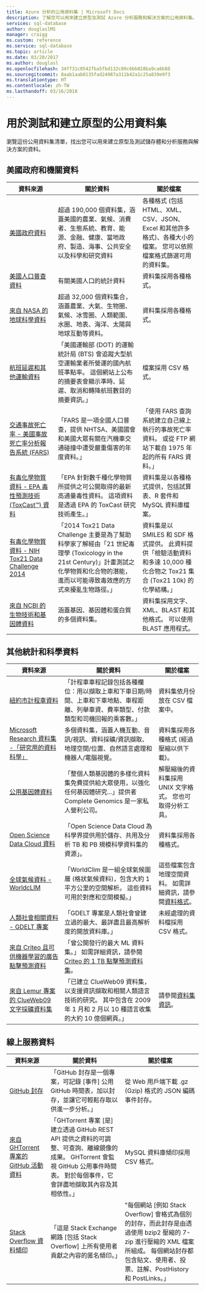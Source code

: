 ```yaml
---
title: Azure 分析的公用資料集 | Microsoft Docs
description: 了解您可以用來建立原型及測試 Azure 分析服務和解決方案的公用資料集。
services: sql-database
author: douglaslMS
manager: craigg
ms.custom: reference
ms.service: sql-database
ms.topic: article
ms.date: 03/20/2017
ms.author: douglasl
ms.openlocfilehash: 34ff31c0542fba5fbd132c89c6bb028ba9ca6b88
ms.sourcegitcommit: 8aab1aab0135fad24987a311b42a1c25a839e9f3
ms.translationtype: HT
ms.contentlocale: zh-TW
ms.lasthandoff: 03/16/2018
---
```

# <a name="public-data-sets-for-testing-and-prototyping"></a>用於測試和建立原型的公用資料集

瀏覽這份公用資料集清單，找出您可以用來建立原型及測試儲存體和分析服務與解決方案的資料。

## <a name="us-government-and-agency-data"></a>美國政府和機關資料

| 資料來源 | 關於資料 | 關於檔案 |
|---|---|---|
| [美國政府資料](https://www.census.gov/data.html) | 超過 190,000 個資料集，涵蓋美國的農業、氣候、消費者、生態系統、教育、能源、金融、健康、當地政府、製造、海事、公共安全以及科學和研究資料 | 各種格式 (包括 HTML、XML、CSV、JSON、Excel 和其他許多格式)、各種大小的檔案。 您可以依照檔案格式篩選可用的資料集。 |
| [美國人口普查資料](https://www.census.gov/data.html) | 有關美國人口的統計資料 | 資料集採用各種格式。 |
| [來自 NASA 的地球科學資料](https://earthdata.nasa.gov/) | 超過 32,000 個資料集合，涵蓋農業、大氣、生物圈、氣候、冰雪圈、人類範圍、水圈、地表、海洋、太陽與地球互動等資料。 | 資料集採用各種格式。 |
| [航班延遲和其他運輸資料](https://www.transtats.bts.gov/OT_Delay/OT_DelayCause1.asp) | 「美國運輸部 (DOT) 的運輸統計局 (BTS) 會追蹤大型航空運輸業者所營運的國內航班準點率。 這個網站上公布的摘要表會顯示準時、延遲、取消和轉降航班數目的摘要資訊。」 | 檔案採用 CSV 格式。 |
| [交通事故死亡率 - 美國事故死亡率分析報告系統 (FARS)](http://www.nhtsa.gov/FARS) | 「FARS 是一項全國人口普查，提供 NHTSA、美國國會和美國大眾有關在汽機車交通碰撞中遭受嚴重傷害的年度資料。」 | 「使用 FARS 查詢系統建立自己線上執行的事故死亡率資料。 或從 FTP 網站下載自 1975 年起的所有 FARS 資料。」 |
| [有毒化學物質資料 - EPA 毒性預測技術 (ToxCast™) 資料](https://www.epa.gov/chemical-research/toxicity-forecaster-toxcasttm-data) | 「EPA 針對數千種化學物質所提供之可公開取得的最新高通量毒性資料。 這項資料是透過 EPA 的 ToxCast 研究技術產生。」 | 資料集是以各種格式提供，包括試算表、R 套件和 MySQL 資料庫檔案。 |
| [有毒化學物質資料 - NIH Tox21 Data Challenge 2014](https://tripod.nih.gov/tox21/challenge/) | 「2014 Tox21 Data Challenge 主要是為了幫助科學家了解經由「21 世紀毒理學 (Toxicology in the 21st Century)」計畫測試之化學物質和化合物的潛能，進而以可能導致毒效應的方式來擾亂生物路徑。」 | 資料集是以 SMILES 和 SDF 格式提供。 此資料提供「檢驗活動資料和多達 10,000 種化合物之 Tox21 集合 (Tox21 10k) 的化學結構。」 |
| [來自 NCBI 的生物技術和基因體資料](https://www.ncbi.nlm.nih.gov/guide/data-software/) | 涵蓋基因、基因體和蛋白質的多個資料集。 | 資料集採用文字、XML、BLAST 和其他格式。 可以使用 BLAST 應用程式。 |

## <a name="other-statistical-and-scientific-data"></a>其他統計和科學資料

| 資料來源 | 關於資料 | 關於檔案 |
|---|---|---|
| [紐約市計程車資料](http://www.nyc.gov/html/tlc/html/about/trip_record_data.shtml) | 「計程車車程記錄包括各種欄位：用以擷取上車和下車日期/時間、上車和下車地點、車程距離、列舉車資、費率類型、付款類型和司機回報的乘客數。」 | 資料集依月份放在 CSV 檔案中。 |
| [Microsoft Research 資料集 -「研究用的資料科學」](https://www.microsoft.com/research/academic-program/data-science-microsoft-research/) | 多個資料集，涵蓋人機互動、音訊/視訊、資料採礦/資訊擷取、地理空間/位置、自然語言處理和機器人/電腦視覺。 | 資料集採用各種格式 (經過壓縮以供下載)。 |
| [公用基因體資料](http://www.completegenomics.com/public-data/) | 「整個人類基因體的多樣化資料集免費提供給大眾使用，以強化任何基因體研究...」提供者 Complete Genomics 是一家私人營利公司。 | 解壓縮後的資料集採用 UNIX 文字格式。 您也可取得分析工具。 |
| [Open Science Data Cloud 資料](https://www.opensciencedatacloud.org/) | 「Open Science Data Cloud 為科學界提供用於儲存、共用及分析 TB 和 PB 規模科學資料集的資源」。| 資料集採用各種格式。 |
| [全球氣候資料 - WorldcLIM](http://worldclim.org/) | 「WorldClim 是一組全球氣候圖層 (格狀氣候資料)，包含大約 1 平方公里的空間解析。 這些資料可用於對應和空間模擬。」 | 這些檔案包含地理空間資料。 如需詳細資訊，請參閱[資料格式](http://worldclim.org/formats1)。 |
| [人類社會相關資料 - GDELT 專案](http://www.gdeltproject.org/data.html) | 「GDELT 專案是人類社會曾建立過的最大、最詳盡且最高解析度的開放資料庫。」 | 未經處理的資料檔採用 CSV 格式。 |
| [來自 Criteo 且可供機器學習的廣告點擊預測資料](http://labs.criteo.com/2013/12/download-terabyte-click-logs/) | 「曾公開發行的最大 ML 資料集。」 如需詳細資訊，請參閱 [Criteo 的 1 TB 點擊預測資料集](https://blogs.technet.microsoft.com/machinelearning/2015/04/01/now-available-on-azure-ml-criteos-1tb-click-prediction-dataset/)。 | |
| [來自 Lemur 專案的 ClueWeb09 文字採礦資料集](http://www.lemurproject.org/clueweb09.php/) | 「已建立 ClueWeb09 資料集，以支援資訊擷取和相關人類語言技術的研究。 其中包含在 2009 年 1 月和 2 月以 10 種語言收集的大約 10 億個網頁。」 | 請參閱[資料集資訊](http://www.lemurproject.org/clueweb09/datasetInformation.php)。|

## <a name="online-service-data"></a>線上服務資料

| 資料來源 | 關於資料 | 關於檔案 |
|---|---|---|
| [GitHub 封存](https://www.githubarchive.org/) | 「GitHub 封存是一個專案，可記錄 [事件] 公用 GitHub 時間表，加以封存，並讓它可輕鬆存取以供進一步分析。」 | 從 Web 用戶端下載 .gz (Gzip) 格式的 JSON 編碼事件封存。 |
| [來自 GHTorrent 專案的 GitHub 活動資料](http://ghtorrent.org/) | 「GHTorrent 專案 [是] 建立透過 GitHub REST API 提供之資料的可調整、可查詢、離線鏡像的成果。 GHTorrent 會監視 GitHub 公用事件時間表。 對於每個事件，它會詳盡地擷取其內容及其相依性。」 | MySQL 資料庫傾印採用 CSV 格式。 |
| [Stack Overflow 資料傾印](https://archive.org/details/stackexchange) | 「這是 Stack Exchange 網路 [包括 Stack Overflow] 上所有使用者貢獻之內容的匿名傾印。」 | "每個網站 [例如 Stack Overflow] 會格式為個別的封存，而此封存是由透過使用 bzip2 壓縮的 7-zip 進行壓縮的 XML 檔案所組成。 每個網站封存都包含貼文、使用者、投票、註解、PostHistory 和 PostLinks。」 |
